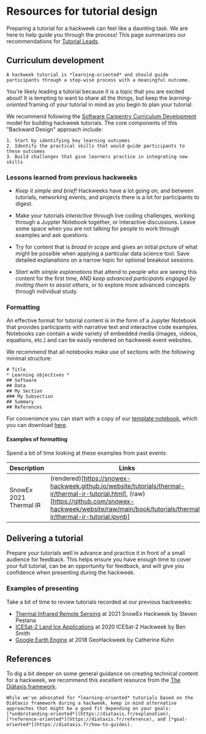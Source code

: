 # Resources for tutorial design

Preparing a tutorial for a hackweek can feel like a daunting task. We are here to help guide you through the process! This page summarizes our recommendations for [Tutorial Leads](../services/roles-details.html#tutorial-leads).


## Curriculum development

```{important}
A hackweek tutorial is *learning-oriented* and should guide participants through a step-wise process with a meaningful outcome.
```

You're likely leading a tutorial because it is a topic that you are excited about! It is tempting to want to share all the things, but keep the *learning-oriented* framing of your tutorial in mind as you begin to plan your tutorial.

We recommend following the [Software Carpentry Curriculum Development](https://carpentries.github.io/curriculum-development/) model for building hackweek tutorials. The core components of this "Backward Design" approach include:

```{note}
1. Start by identifying key learning outcomes
2. Identify the practical skills that would guide participants to these outcomes
3. Build challenges that give learners practice in integrating new skills
```

### Lessons learned from previous hackweeks

* *Keep it simple and brief!* Hackweeks have a lot going on, and between tutorials, networking events, and projects there is a lot for participants to digest.

* Make your tutorials *interactive* through live coding challenges, working through a Juypter Notebook together, or interactive discussions. Leave some space when you are not talking for people to work through examples and ask questions.

* Try for content that is *broad in scope* and gives an initial picture of what might be possible when applying a particular data science tool. Save detailed explanations on a narrow topic for optional breakout sessions.

* *Start with simple explanations* that attend to people who are seeing this content for the first time, AND *keep advanced participants engaged by inviting them to assist others*, or to explore more advanced concepts through individual study.


### Formatting

An effective format for tutorial content is in the form of a Jupyter Notebook that provides participants with narrative text and interactive code examples. Notebooks can contain a wide variety of embedded media (images, videos, equations, etc.) and can be easily rendered on hackweek event websites.

We recommend that all notebooks make use of sections with the following minimal structure:
```
# Title
* Learning objectives *
## Software
## Data
## My Section
### My Subsection
## Summary
## References
```

For convenience you can start with a copy of our [template notebook](https://uwhackweek.github.io/jupyterbook-template/tutorials/example/tutorial-notebook.html), which you can download [here](https://github.com/uwhackweek/jupyterbook-template/raw/main/book/tutorials/example/tutorial-notebook.ipynb).


#### Examples of formatting

Spend a bit of time looking at these examples from past events:

| Description | Links |
| - | - |
| SnowEx 2021 Thermal IR | (rendered)[https://snowex-hackweek.github.io/website/tutorials/thermal-ir/thermal-ir-tutorial.html], (raw)[https://github.com/snowex-hackweek/website/raw/main/book/tutorials/thermal-ir/thermal-ir-tutorial.ipynb] |


## Delivering a tutorial

Prepare your tutorials well in advance and practice it in front of a small audience for feedback. This helps ensure you have enough time to cover your full tutorial, can be an opportunity for feedback, and will give you confidence when presenting during the hackweek.

### Examples of presenting
Take a bit of time to review tutorials recorded at our previous hackweeks:

- [Thermal Infrared Remote Sensing](https://www.youtube.com/watch?v=dkI0pVYclt0) at 2021 SnowEx Hackweek by Steven Pestana
- [ICESat-2 Land Ice Applications](https://www.youtube.com/watch?v=qtkVd2xc-U8) at 2020 ICESat-2 Hackweek by Ben Smith
- [Google Earth Engine](https://www.youtube.com/watch?v=VMJ1ZO48cwU) at 2018 GeoHackweek by Catherine Kuhn


## References

To dig a bit deeper on some general guidance on creating technical content for a hackweek, we recommend this excellent resource from the [The Diátaxis framework](https://diataxis.fr).

```{note}
While we've advocated for *learning-oriented* tutorials based on the Diátaxis framework during a hackweek, keep in mind alternative approaches that might be a good fit depending on your goals: [*understanding-oriented*](https://diataxis.fr/explanation), [*reference-oriented*](https://diataxis.fr/reference), and [*goal-oriented*](https://diataxis.fr/how-to-guides).
```
